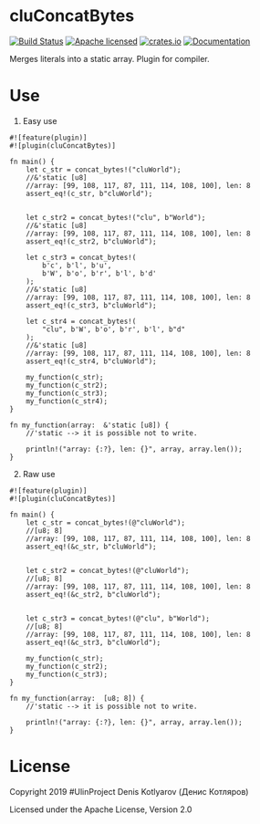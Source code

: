 # cluConcatBytes

[![Build Status](https://travis-ci.org/clucompany/cluConcatBytes.svg?branch=master)](https://travis-ci.org/clucompany/cluConcatBytes)
[![Apache licensed](https://img.shields.io/badge/license-Apache%202.0-blue.svg)](./LICENSE)
[![crates.io](http://meritbadge.herokuapp.com/cluConcatBytes)](https://crates.io/crates/cluConcatBytes)
[![Documentation](https://docs.rs/cluConcatBytes/badge.svg)](https://docs.rs/cluConcatBytes)

Merges literals into a static array. Plugin for compiler.


# Use

1. Easy use

```
#![feature(plugin)]
#![plugin(cluConcatBytes)]

fn main() {
	let c_str = concat_bytes!("cluWorld");
	//&'static [u8]
	//array: [99, 108, 117, 87, 111, 114, 108, 100], len: 8
	assert_eq!(c_str, b"cluWorld");
	
	
	let c_str2 = concat_bytes!("clu", b"World");
	//&'static [u8]
	//array: [99, 108, 117, 87, 111, 114, 108, 100], len: 8
	assert_eq!(c_str2, b"cluWorld");
	
	let c_str3 = concat_bytes!(
		b'c', b'l', b'u',
		b'W', b'o', b'r', b'l', b'd'
	);
	//&'static [u8]
	//array: [99, 108, 117, 87, 111, 114, 108, 100], len: 8
	assert_eq!(c_str3, b"cluWorld");
	
	let c_str4 = concat_bytes!(
		"clu", b'W', b'o', b'r', b'l', b"d"
	);
	//&'static [u8]
	//array: [99, 108, 117, 87, 111, 114, 108, 100], len: 8
	assert_eq!(c_str4, b"cluWorld");
	
	my_function(c_str);
	my_function(c_str2);
	my_function(c_str3);
	my_function(c_str4);
}

fn my_function(array:  &'static [u8]) {
	//'static --> it is possible not to write.
	
	println!("array: {:?}, len: {}", array, array.len());
}
```

2. Raw use

```
#![feature(plugin)]
#![plugin(cluConcatBytes)]

fn main() {
	let c_str = concat_bytes!(@"cluWorld");
	//[u8; 8]
	//array: [99, 108, 117, 87, 111, 114, 108, 100], len: 8
	assert_eq!(&c_str, b"cluWorld");
	
	
	let c_str2 = concat_bytes!(@"cluWorld");
	//[u8; 8]
	//array: [99, 108, 117, 87, 111, 114, 108, 100], len: 8
	assert_eq!(&c_str2, b"cluWorld");
	
	
	let c_str3 = concat_bytes!(@"clu", b"World");
	//[u8; 8]
	//array: [99, 108, 117, 87, 111, 114, 108, 100], len: 8
	assert_eq!(&c_str3, b"cluWorld");
	
	my_function(c_str);
	my_function(c_str2);
	my_function(c_str3);
}

fn my_function(array:  [u8; 8]) {
	//'static --> it is possible not to write.
	
	println!("array: {:?}, len: {}", array, array.len());
}
```

# License

Copyright 2019 #UlinProject Denis Kotlyarov (Денис Котляров)

Licensed under the Apache License, Version 2.0
